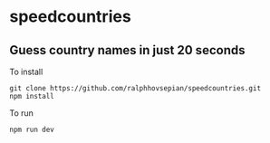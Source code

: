 # speedcountries
## Guess country names in just 20 seconds

To install
```
git clone https://github.com/ralphhovsepian/speedcountries.git
npm install
```
To run
```
npm run dev
```
